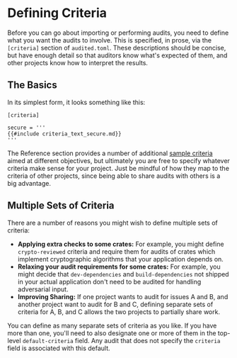 # Defining Criteria

Before you can go about importing or performing audits, you need to define what
you want the audits to involve. This is specified, in prose, via the
`[criteria]` section of `audited.toml`. These descriptions should be concise,
but have enough detail so that auditors know what's expected of them, and other
projects know how to interpret the results.

## The Basics

In its simplest form, it looks something like this:

```
[criteria]

secure = '''
{{#include criteria_text_secure.md}}
'''
```

The Reference section provides a number of additional [sample
criteria](sample-criteria.md) aimed at different objectives, but ultimately you
are free to specify whatever criteria make sense for your project. Just be
mindful of how they map to the criteria of other projects, since being able to
share audits with others is a big advantage.

## Multiple Sets of Criteria

There are a number of reasons you might wish to define multiple sets of
criteria:
* **Applying extra checks to some crates:** For example, you might define
  `crypto-reviewed` criteria and require them for audits of crates which
  implement cryptographic algorithms that your application depends on.
* **Relaxing your audit requirements for some crates:** For example, you might
  decide that `dev-dependencies` and `build-dependencies` not shipped in your
  actual application don't need to be audited for handling adversarial input.
* **Improving Sharing:** If one project wants to audit for issues A and B, and
  another project want to audit for B and C, defining separate sets of criteria
  for A, B, and C allows the two projects to partially share work.

You can define as many separate sets of criteria as you like. If you have more
than one, you'll need to also designate one or more of them in the top-level
`default-criteria` field. Any audit that does not specify the `criteria` field
is associated with this default.
